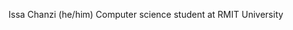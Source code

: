 Issa Chanzi (he/him)
Computer science student at RMIT University 

<!---
issachanzi/issachanzi is a ✨ special ✨ repository because its `README.md` (this file) appears on your GitHub profile.
You can click the Preview link to take a look at your changes.
--->
